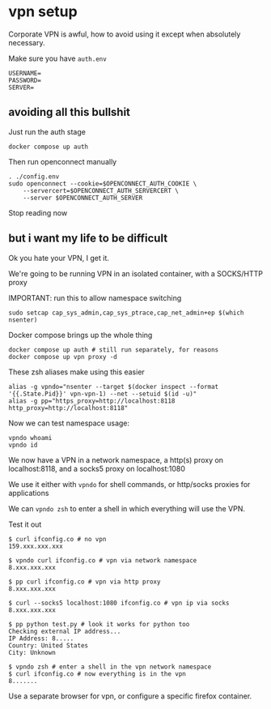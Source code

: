 # vpn setup

Corporate VPN is awful, how to avoid using it except when absolutely necessary.

Make sure you have `auth.env`

    USERNAME=
    PASSWORD=
    SERVER=

## avoiding all this bullshit

Just run the auth stage

    docker compose up auth

Then run openconnect manually

    . ./config.env
    sudo openconnect --cookie=$OPENCONNECT_AUTH_COOKIE \
        --servercert=$OPENCONNECT_AUTH_SERVERCERT \
        --server $OPENCONNECT_AUTH_SERVER

Stop reading now

## but i want my life to be difficult

Ok you hate your VPN, I get it.

We're going to be running VPN in an isolated container, with a SOCKS/HTTP proxy

IMPORTANT: run this to allow namespace switching

    sudo setcap cap_sys_admin,cap_sys_ptrace,cap_net_admin+ep $(which nsenter)

Docker compose brings up the whole thing

    docker compose up auth # still run separately, for reasons
    docker compose up vpn proxy -d

These zsh aliases make using this easier

    alias -g vpndo="nsenter --target $(docker inspect --format '{{.State.Pid}}' vpn-vpn-1) --net --setuid $(id -u)"
    alias -g pp="https_proxy=http://localhost:8118 http_proxy=http://localhost:8118"

Now we can test namespace usage:
    
    vpndo whoami
    vpndo id


We now have a VPN in a network namespace, a http(s) proxy on localhost:8118, and a socks5 proxy on localhost:1080

We use it either with `vpndo` for shell commands, or http/socks proxies for applications

We can `vpndo zsh` to enter a shell in which everything will use the VPN.

Test it out

    $ curl ifconfig.co # no vpn
    159.xxx.xxx.xxx 

    $ vpndo curl ifconfig.co # vpn via network namespace
    8.xxx.xxx.xxx 
    
    $ pp curl ifconfig.co # vpn via http proxy
    8.xxx.xxx.xxx 

    $ curl --socks5 localhost:1080 ifconfig.co # vpn ip via socks
    8.xxx.xxx.xxx 

    $ pp python test.py # look it works for python too
    Checking external IP address...
    IP Address: 8.....
    Country: United States
    City: Unknown

    $ vpndo zsh # enter a shell in the vpn network namespace
    $ curl ifconfig.co # now everything is in the vpn
    8.......

Use a separate browser for vpn, or configure a specific firefox container.
